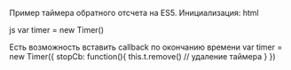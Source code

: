   Пример таймера обратного отсчета на ES5.
Инициализация:
  html
    <div class = "timer" data-time= "время до окончания в секундах"></div>
  js
    var timer = new Timer()
    
Есть возможность вставить callback по окончанию времени
    var timer = new Timer({
      stopCb: function(){
        this.t.remove() // удаление таймера
      }
    })